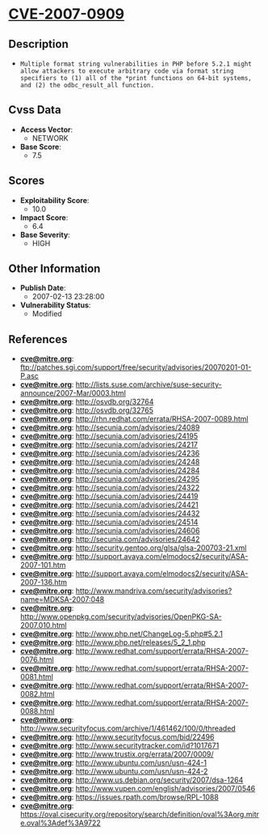 
# [CVE-2007-0909](ftp://patches.sgi.com/support/free/security/advisories/20070201-01-P.asc)

## Description

- `Multiple format string vulnerabilities in PHP before 5.2.1 might allow attackers to execute arbitrary code via format string specifiers to (1) all of the *print functions on 64-bit systems, and (2) the odbc_result_all function.`

## Cvss Data

- **Access Vector**:
  - NETWORK
- **Base Score**:
  - 7.5

## Scores

- **Exploitability Score**:
  - 10.0
- **Impact Score**:
  - 6.4
- **Base Severity**:
  - HIGH

## Other Information

- **Publish Date**:
  - 2007-02-13 23:28:00
- **Vulnerability Status**:
  - Modified

## References

- **cve@mitre.org**: ftp://patches.sgi.com/support/free/security/advisories/20070201-01-P.asc
- **cve@mitre.org**: http://lists.suse.com/archive/suse-security-announce/2007-Mar/0003.html
- **cve@mitre.org**: http://osvdb.org/32764
- **cve@mitre.org**: http://osvdb.org/32765
- **cve@mitre.org**: http://rhn.redhat.com/errata/RHSA-2007-0089.html
- **cve@mitre.org**: http://secunia.com/advisories/24089
- **cve@mitre.org**: http://secunia.com/advisories/24195
- **cve@mitre.org**: http://secunia.com/advisories/24217
- **cve@mitre.org**: http://secunia.com/advisories/24236
- **cve@mitre.org**: http://secunia.com/advisories/24248
- **cve@mitre.org**: http://secunia.com/advisories/24284
- **cve@mitre.org**: http://secunia.com/advisories/24295
- **cve@mitre.org**: http://secunia.com/advisories/24322
- **cve@mitre.org**: http://secunia.com/advisories/24419
- **cve@mitre.org**: http://secunia.com/advisories/24421
- **cve@mitre.org**: http://secunia.com/advisories/24432
- **cve@mitre.org**: http://secunia.com/advisories/24514
- **cve@mitre.org**: http://secunia.com/advisories/24606
- **cve@mitre.org**: http://secunia.com/advisories/24642
- **cve@mitre.org**: http://security.gentoo.org/glsa/glsa-200703-21.xml
- **cve@mitre.org**: http://support.avaya.com/elmodocs2/security/ASA-2007-101.htm
- **cve@mitre.org**: http://support.avaya.com/elmodocs2/security/ASA-2007-136.htm
- **cve@mitre.org**: http://www.mandriva.com/security/advisories?name=MDKSA-2007:048
- **cve@mitre.org**: http://www.openpkg.com/security/advisories/OpenPKG-SA-2007.010.html
- **cve@mitre.org**: http://www.php.net/ChangeLog-5.php#5.2.1
- **cve@mitre.org**: http://www.php.net/releases/5_2_1.php
- **cve@mitre.org**: http://www.redhat.com/support/errata/RHSA-2007-0076.html
- **cve@mitre.org**: http://www.redhat.com/support/errata/RHSA-2007-0081.html
- **cve@mitre.org**: http://www.redhat.com/support/errata/RHSA-2007-0082.html
- **cve@mitre.org**: http://www.redhat.com/support/errata/RHSA-2007-0088.html
- **cve@mitre.org**: http://www.securityfocus.com/archive/1/461462/100/0/threaded
- **cve@mitre.org**: http://www.securityfocus.com/bid/22496
- **cve@mitre.org**: http://www.securitytracker.com/id?1017671
- **cve@mitre.org**: http://www.trustix.org/errata/2007/0009/
- **cve@mitre.org**: http://www.ubuntu.com/usn/usn-424-1
- **cve@mitre.org**: http://www.ubuntu.com/usn/usn-424-2
- **cve@mitre.org**: http://www.us.debian.org/security/2007/dsa-1264
- **cve@mitre.org**: http://www.vupen.com/english/advisories/2007/0546
- **cve@mitre.org**: https://issues.rpath.com/browse/RPL-1088
- **cve@mitre.org**: https://oval.cisecurity.org/repository/search/definition/oval%3Aorg.mitre.oval%3Adef%3A9722
